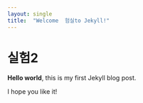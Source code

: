 ```yaml
---
layout: single
title:  "Welcome  험실to Jekyll!"
---
```


# 실험2

**Hello world**, this is my first Jekyll blog post.

I hope you like it!
